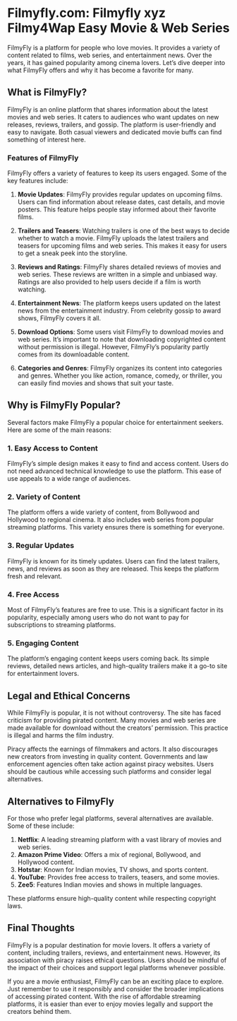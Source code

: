 # Filmyfly.com: Filmyfly xyz Filmy4Wap Easy Movie & Web Series

FilmyFly is a platform for people who love movies. It provides a variety of content related to films, web series, and entertainment news. Over the years, it has gained popularity among cinema lovers. Let’s dive deeper into what FilmyFly offers and why it has become a favorite for many.

## What is FilmyFly?

FilmyFly is an online platform that shares information about the latest movies and web series. It caters to audiences who want updates on new releases, reviews, trailers, and gossip. The platform is user-friendly and easy to navigate. Both casual viewers and dedicated movie buffs can find something of interest here.

### Features of FilmyFly

FilmyFly offers a variety of features to keep its users engaged. Some of the key features include:

1. **Movie Updates**: FilmyFly provides regular updates on upcoming films. Users can find information about release dates, cast details, and movie posters. This feature helps people stay informed about their favorite films.

2. **Trailers and Teasers**: Watching trailers is one of the best ways to decide whether to watch a movie. FilmyFly uploads the latest trailers and teasers for upcoming films and web series. This makes it easy for users to get a sneak peek into the storyline.

3. **Reviews and Ratings**: FilmyFly shares detailed reviews of movies and web series. These reviews are written in a simple and unbiased way. Ratings are also provided to help users decide if a film is worth watching.

4. **Entertainment News**: The platform keeps users updated on the latest news from the entertainment industry. From celebrity gossip to award shows, FilmyFly covers it all.

5. **Download Options**: Some users visit FilmyFly to download movies and web series. It’s important to note that downloading copyrighted content without permission is illegal. However, FilmyFly’s popularity partly comes from its downloadable content.

6. **Categories and Genres**: FilmyFly organizes its content into categories and genres. Whether you like action, romance, comedy, or thriller, you can easily find movies and shows that suit your taste.

## Why is FilmyFly Popular?

Several factors make FilmyFly a popular choice for entertainment seekers. Here are some of the main reasons:

### 1. Easy Access to Content

FilmyFly’s simple design makes it easy to find and access content. Users do not need advanced technical knowledge to use the platform. This ease of use appeals to a wide range of audiences.

### 2. Variety of Content

The platform offers a wide variety of content, from Bollywood and Hollywood to regional cinema. It also includes web series from popular streaming platforms. This variety ensures there is something for everyone.

### 3. Regular Updates

FilmyFly is known for its timely updates. Users can find the latest trailers, news, and reviews as soon as they are released. This keeps the platform fresh and relevant.

### 4. Free Access

Most of FilmyFly’s features are free to use. This is a significant factor in its popularity, especially among users who do not want to pay for subscriptions to streaming platforms.

### 5. Engaging Content

The platform’s engaging content keeps users coming back. Its simple reviews, detailed news articles, and high-quality trailers make it a go-to site for entertainment lovers.

## Legal and Ethical Concerns

While FilmyFly is popular, it is not without controversy. The site has faced criticism for providing pirated content. Many movies and web series are made available for download without the creators’ permission. This practice is illegal and harms the film industry.

Piracy affects the earnings of filmmakers and actors. It also discourages new creators from investing in quality content. Governments and law enforcement agencies often take action against piracy websites. Users should be cautious while accessing such platforms and consider legal alternatives.

## Alternatives to FilmyFly

For those who prefer legal platforms, several alternatives are available. Some of these include:

1. **Netflix**: A leading streaming platform with a vast library of movies and web series.
2. **Amazon Prime Video**: Offers a mix of regional, Bollywood, and Hollywood content.
3. **Hotstar**: Known for Indian movies, TV shows, and sports content.
4. **YouTube**: Provides free access to trailers, teasers, and some movies.
5. **Zee5**: Features Indian movies and shows in multiple languages.

These platforms ensure high-quality content while respecting copyright laws.

## Final Thoughts

FilmyFly is a popular destination for movie lovers. It offers a variety of content, including trailers, reviews, and entertainment news. However, its association with piracy raises ethical questions. Users should be mindful of the impact of their choices and support legal platforms whenever possible.

If you are a movie enthusiast, FilmyFly can be an exciting place to explore. Just remember to use it responsibly and consider the broader implications of accessing pirated content. With the rise of affordable streaming platforms, it is easier than ever to enjoy movies legally and support the creators behind them.

